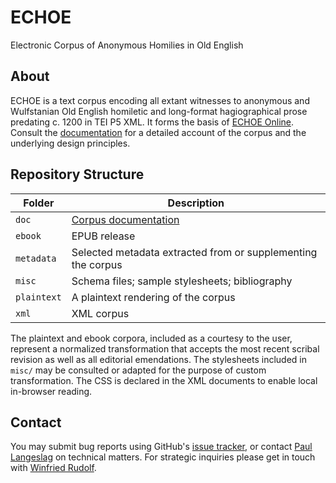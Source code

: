 # ECHOE

Electronic Corpus of Anonymous Homilies in Old English

## About

ECHOE is a text corpus encoding all extant witnesses to anonymous and Wulfstanian Old English homiletic and long-format hagiographical prose predating c. 1200 in TEI P5 XML. It forms the basis of [ECHOE Online](https://echoe.uni-goettingen.de). Consult the [documentation](doc/documentation.pdf) for a detailed account of the corpus and the underlying design principles.

## Repository Structure

| Folder      |	Description						   							               |
| ----------- |	-------------------------------------------------------------------------- |
| `doc`	      |	[Corpus documentation](doc/documentation.pdf)			           	       |
| `ebook`     |	EPUB release							   						           |
| `metadata`  |	Selected metadata extracted from or supplementing the corpus		       |
| `misc`      |	Schema files; sample stylesheets; bibliography							   |
| `plaintext` |	A plaintext rendering of the corpus					                       |
| `xml`	      |	XML corpus							                                       |

The plaintext and ebook corpora, included as a courtesy to the user, represent a normalized transformation that accepts the most recent scribal revision as well as all editorial emendations. The stylesheets included in `misc/` may be consulted or adapted for the purpose of custom transformation. The CSS is declared in the XML documents to enable local in-browser reading.

## Contact

You may submit bug reports using GitHub's [issue tracker](https://github.com/ECHOEProject/echoe/issues), or contact [Paul Langeslag](mailto:planges@uni-goettingen.de) on technical matters. For strategic inquiries please get in touch with [Winfried Rudolf](mailto:winfried.rudolf@phil.uni-goettingen.de).

